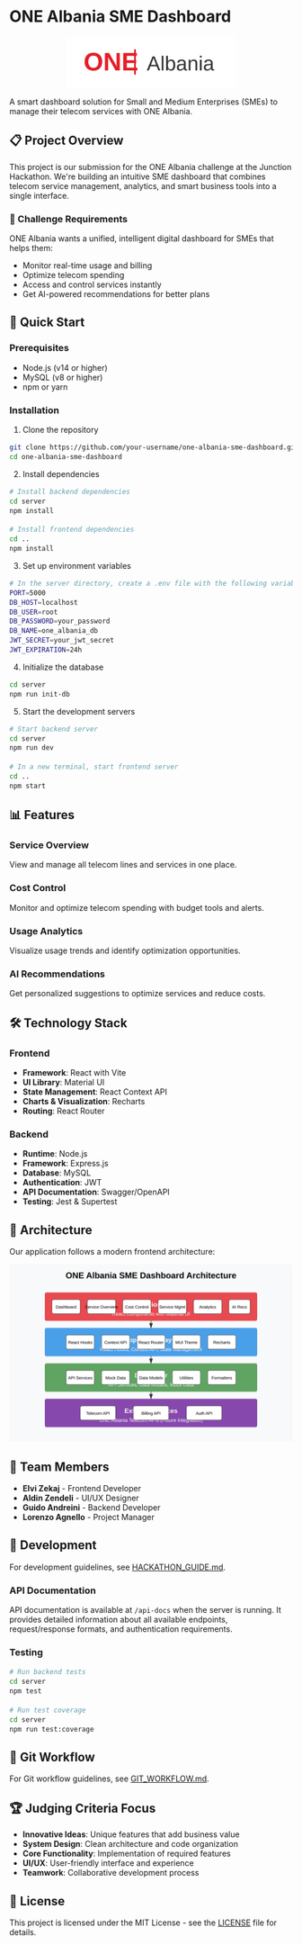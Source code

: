# ONE Albania SME Dashboard

<p align="center">
  <img src="public/one-albania-logo.svg" alt="ONE Albania Logo" width="300">
</p>

A smart dashboard solution for Small and Medium Enterprises (SMEs) to manage their telecom services with ONE Albania.

## 📋 Project Overview

This project is our submission for the ONE Albania challenge at the Junction Hackathon. We're building an intuitive SME dashboard that combines telecom service management, analytics, and smart business tools into a single interface.

### 🎯 Challenge Requirements

ONE Albania wants a unified, intelligent digital dashboard for SMEs that helps them:
- Monitor real-time usage and billing
- Optimize telecom spending
- Access and control services instantly
- Get AI-powered recommendations for better plans

## 🚀 Quick Start

### Prerequisites
- Node.js (v14 or higher)
- MySQL (v8 or higher)
- npm or yarn

### Installation

1. Clone the repository
```bash
git clone https://github.com/your-username/one-albania-sme-dashboard.git
cd one-albania-sme-dashboard
```

2. Install dependencies
```bash
# Install backend dependencies
cd server
npm install

# Install frontend dependencies
cd ..
npm install
```

3. Set up environment variables
```bash
# In the server directory, create a .env file with the following variables
PORT=5000
DB_HOST=localhost
DB_USER=root
DB_PASSWORD=your_password
DB_NAME=one_albania_db
JWT_SECRET=your_jwt_secret
JWT_EXPIRATION=24h
```

4. Initialize the database
```bash
cd server
npm run init-db
```

5. Start the development servers
```bash
# Start backend server
cd server
npm run dev

# In a new terminal, start frontend server
cd ..
npm start
```

## 📊 Features

### Service Overview
View and manage all telecom lines and services in one place.

### Cost Control
Monitor and optimize telecom spending with budget tools and alerts.

### Usage Analytics
Visualize usage trends and identify optimization opportunities.

### AI Recommendations
Get personalized suggestions to optimize services and reduce costs.

## 🛠️ Technology Stack

### Frontend
- **Framework**: React with Vite
- **UI Library**: Material UI
- **State Management**: React Context API
- **Charts & Visualization**: Recharts
- **Routing**: React Router

### Backend
- **Runtime**: Node.js
- **Framework**: Express.js
- **Database**: MySQL
- **Authentication**: JWT
- **API Documentation**: Swagger/OpenAPI
- **Testing**: Jest & Supertest

## 🧠 Architecture

Our application follows a modern frontend architecture:

![Architecture Diagram](public/architecture-diagram.svg)

## 👥 Team Members

- **Elvi Zekaj** - Frontend Developer
- **Aldin Zendeli** - UI/UX Designer
- **Guido Andreini** - Backend Developer
- **Lorenzo Agnello** - Project Manager

## 📝 Development

For development guidelines, see [HACKATHON_GUIDE.md](HACKATHON_GUIDE.md).

### API Documentation

API documentation is available at `/api-docs` when the server is running. It provides detailed information about all available endpoints, request/response formats, and authentication requirements.

### Testing

```bash
# Run backend tests
cd server
npm test

# Run test coverage
cd server
npm run test:coverage
```

## 🔄 Git Workflow

For Git workflow guidelines, see [GIT_WORKFLOW.md](GIT_WORKFLOW.md).

## 🏆 Judging Criteria Focus

- **Innovative Ideas**: Unique features that add business value
- **System Design**: Clean architecture and code organization
- **Core Functionality**: Implementation of required features
- **UI/UX**: User-friendly interface and experience
- **Teamwork**: Collaborative development process

## 📄 License

This project is licensed under the MIT License - see the [LICENSE](LICENSE) file for details.
